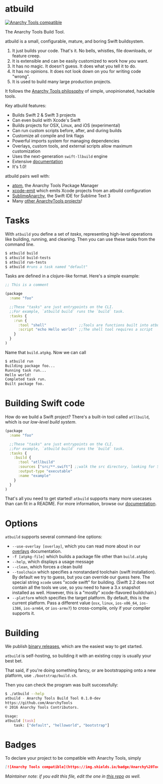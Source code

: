# atbuild

[![Anarchy Tools compatible](https://img.shields.io/badge/Anarchy%20Tools-compatible-4BC51D.svg?style=flat)](http://anarchytools.org)

The Anarchy Tools Build Tool.

atbuild is a small, configurable, mature, and boring Swift buildsystem.

1.  It just builds your code.  That's it.  No bells, whistles, file downloads, or feature creep.
2.  It is extensible and can be easily customized to work how *you* want.
3.  It has no magic.  It doesn't guess.  It does what you tell it to do.
4.  It has no opinions.  It does not look down on you for writing code "wrong".
5.  It is used to build many large production projects.

It follows the [Anarchy Tools philosophy](https://github.com/AnarchyTools/anarchytools.github.io) of simple, unopinionated, hackable tools.

Key atbuild features:

* Builds Swift 2 & Swift 3 projects
* Can even build with Xcode's Swift
* Builds projects for OSX, Linux, and iOS (experimental)
* Can run custom scripts before, after, and during builds
* Customize all compile and link flags
* Powerful imports system for managing dependencies
* Overlays, custom tools, and external scripts allow maximum customization
* Uses the next-generation `swift-llbuild` engine
* Extensive [documentation](http://anarchytools.org)
* It's 1.0!

atbuild pairs well with:

* [atpm](https://github.com/AnarchyTools/atpm), the Anarchy Tools Package Manager
* [xcode-emit](https://github.com/AnarchyTools/xcode-emit) which emits Xcode projects from an atbuild configuration
* [SublimeAnarchy](https://github.com/AnarchyTools/SublimeAnarchy), the Swift IDE for Sublime Text 3
* Many [other AnarchyTools projects](https://github.com/AnarchyTools)!

# Tasks

With `atbuild` you define a set of *tasks*, representing high-level operations like building, running, and cleaning.  Then you can use these tasks from the command line.

```bash
$ atbuild build
$ atbuild build-tests
$ atbuild run-tests
$ atbuild #runs a task named "default"
```


Tasks are defined in a clojure-like format.  Here's a simple example:

```clojure
;; This is a comment

(package
  :name "foo"

  ;;These "tasks" are just entrypoints on the CLI.
  ;;For example, `atbuild build` runs the `build` task.
  :tasks {
    :run {
      :tool "shell"               ;;Tools are functions built into atbuild.
      :script "echo Hello world!" ;;The shell tool requires a script
    }
  }
)
```

Name that `build.atpkg`.  Now we can call 

```bash
$ atbuild run
Building package foo...
Running task run...
Hello world!
Completed task run.
Built package foo.
```

# Building Swift code

How do we build a Swift project?  There's a built-in tool called `atllbuild`, which is our *low-level build system*.

```clojure
(package
  :name "foo"

  ;;These "tasks" are just entrypoints on the CLI.
  ;;For example, `atbuild build` runs the `build` task.
  :tasks {
    :build {
      :tool "atllbuild"
      :sources ["src/**.swift"] ;;walk the src directory, looking for Swift files
      :output-type "executable"
      :name "example"
    }
  }
)
```

That's all you need to get started!  `atbuild` supports many more usecases than can fit in a README.  For more information, browse our [documentation](http://anarchytools.org).

# Options

`atbuild` supports several command-line options:

* `--use-overlay [overlay]`, which you can read more about in our [overlays](http://anarchytools.org/docs/overlays.html) documentation.
* `-f [atpkg-file]` which builds a package file other than `build.atpkg`
* `--help`, which displays a usage message
* `--clean`, which forces a clean build
* `--toolchain` which specifies a nonstandard toolchain (swift installation).  By default we try to guess, but you can override our guess here.  The special string `xcode` uses "xcode swift" for building.  (Swift 2.2 does not contain all the tools we use, so you need to have a 3.x snapshot installed as well.  However, this is a "mostly" xcode-flavored buildchain.)
* `--platform` which specifies the target platform.  By default, this is the current platform.  Pass a different value (`osx`, `linux`, `ios-x86_64`, `ios-i386`, `ios-arm64`, or `ios-armv7`) to cross-compile, only if your compiler supports it.

# Building

We publish [binary releases](https://github.com/AnarchyTools/atbuild/releases), which are the easiest way to get started.

`atbuild` is self-hosting, so building it with an existing copy is usually your best bet.

That said, if you're doing something fancy, or are bootstrapping onto a new platform, use `./bootstrap/build.sh`.

Then you can check the program was built successfully:

```bash
$ ./atbuild --help
atbuild - Anarchy Tools Build Tool 0.1.0-dev
https://github.com/AnarchyTools
© 2016 Anarchy Tools Contributors.

Usage:
atbuild [task]
    task: ["default", "helloworld", "bootstrap"]
```

# Badges

To declare your project to be compatible with Anarchy Tools, simply

```markdown
[![Anarchy Tools compatible](https://img.shields.io/badge/Anarchy%20Tools-compatible-4BC51D.svg?style=flat)](http://anarchytools.org)
```


*Maintainer note: if you edit this file, edit the one in [this repo](https://github.com/AnarchyTools/anarchytools.github.io) as well.*

